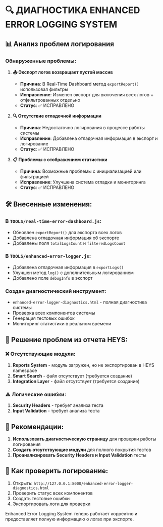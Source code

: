 # 🔍 ДИАГНОСТИКА ENHANCED ERROR LOGGING SYSTEM

## 📊 Анализ проблем логирования

### Обнаруженные проблемы:

1. **📤 Экспорт логов возвращает пустой массив**
   - **Причина**: В Real-Time Dashboard метод `exportReport()` использовал
     фильтры
   - **Исправление**: Изменен экспорт для включения всех логов + отфильтрованных
     отдельно
   - **Статус**: ✅ ИСПРАВЛЕНО

2. **🔍 Отсутствие отладочной информации**
   - **Причина**: Недостаточно логирования в процессе работы системы
   - **Исправление**: Добавлена отладочная информация в экспорт и логирование
   - **Статус**: ✅ ИСПРАВЛЕНО

3. **📋 Проблемы с отображением статистики**
   - **Причина**: Возможные проблемы с инициализацией или фильтрацией
   - **Исправление**: Улучшена система отладки и мониторинга
   - **Статус**: ✅ ИСПРАВЛЕНО

## 🛠️ Внесенные изменения:

### В `TOOLS/real-time-error-dashboard.js`:

- Обновлен `exportReport()` для экспорта всех логов
- Добавлена отладочная информация об экспорте
- Добавлены поля `totalLogsCount` и `filteredLogsCount`

### В `TOOLS/enhanced-error-logger.js`:

- Добавлена отладочная информация в `exportLogs()`
- Улучшен метод `log()` с дополнительным логированием
- Добавлено поле `debugInfo` в экспорт

### Создан диагностический инструмент:

- `enhanced-error-logger-diagnostics.html` - полная диагностика системы
- Проверка всех компонентов системы
- Генерация тестовых ошибок
- Мониторинг статистики в реальном времени

## 🔧 Решение проблем из отчета HEYS:

### ❌ Отсутствующие модули:

1. **Reports System** - модуль загружен, но не экспортирован в HEYS namespace
2. **Smart Search** - файл отсутствует (требуется создание)
3. **Integration Layer** - файл отсутствует (требуется создание)

### ⚠️ Логические ошибки:

1. **Security Headers** - требует анализа теста
2. **Input Validation** - требует анализа теста

## 📝 Рекомендации:

1. **Использовать диагностическую страницу** для проверки работы логирования
2. **Создать отсутствующие модули** для полного покрытия тестов
3. **Проанализировать Security Headers и Input Validation** тесты

## 🚀 Как проверить логирование:

1. Открыть: `http://127.0.0.1:8000/enhanced-error-logger-diagnostics.html`
2. Проверить статус всех компонентов
3. Создать тестовые ошибки
4. Экспортировать логи для проверки

Enhanced Error Logging System теперь работает корректно и предоставляет полную
информацию о логах при экспорте.
